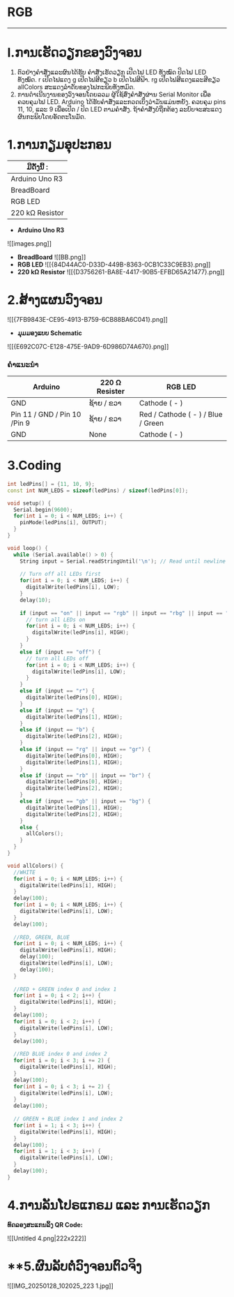 
# RGB

---

# I.ການເຮັດວຽກຂອງວົງຈອນ
1. ຕົວຢ່າງຄໍາສັ່ງແລະຜົນໄດ້ຮັບ
ຄໍາສັ່ງເຮັດວຽກ
ເປີດໄຟ LED ທັງໝົດ
ປິດໄຟ LED ທັງໝົດ.
r ເປີດໄຟແດງ
g ເປີດໄຟສີຂຽວ
b ເປີດໄຟສີຟ້າ.
rg ເປີດໄຟສີແດງແລະສີຂຽວ
allColors ສະແດງລໍາດັບຂອງໄຟກະພິບທັງຫມົດ.
2. ການດໍາເນີນງານຂອງວົງຈອນໂດຍລວມ
ຜູ້ໃຊ້ສົ່ງຄໍາສັ່ງຜ່ານ Serial Monitor ເພື່ອຄວບຄຸມໄຟ LED.
Arduino ໄດ້ຮັບຄໍາສັ່ງແລະກວດເບິ່ງວ່າມັນແມ່ນຫຍັງ.
ຄວບຄຸມ pins 11, 10, ແລະ 9 ເພື່ອເປີດ / ປິດ LED ຕາມຄໍາສັ່ງ.
ຖ້າຄໍາສັ່ງບໍ່ຖືກຕ້ອງ ລະບົບຈະສະແດງຜົນກະພິບໂດຍອັດຕະໂນມັດ.
  
# 1.ການກຽມອຸປະກອນ

| ມີດັ່ງນີ້ :     |
| --------------- |
| Arduino Uno R3  |
| BreadBoard      |
| RGB LED         |
| 220 kΩ Resistor |
- **Arduino Uno R3**

![[images.png]]

- **BreadBoard**
![[BB.png]]
- **RGB LED**
![[{84D44AC0-D33D-449B-8363-0CB1C33C9EB3}.png]]
- **220 kΩ Resistor**
![[{D3756261-BA8E-4417-90B5-EFBD65A21477}.png]]

# 2.ສ້າງແຜນວົງຈອນ

![[{7FB9843E-CE95-4913-B759-6CB88BA6C041}.png]]

- **ມຸມມອງແບບ Schematic**

![[{E692C07C-E128-475E-9AD9-6D986D74A670}.png]]

### ຄໍາແນະນໍາ

| Arduino                      | 220 Ω Resister | RGB LED                            |
| ---------------------------- | -------------- | ---------------------------------- |
| GND                          | ຊ້າຍ / ຂວາ     | Cathode ( - )                      |
| Pin 11 / GND / Pin 10 /Pin 9 | ຊ້າຍ / ຂວາ     | Red / Cathode ( - ) / Blue / Green |
| GND                          | None           | Cathode ( - )                      |

# 3.Coding
```cpp
int ledPins[] = {11, 10, 9};
const int NUM_LEDS = sizeof(ledPins) / sizeof(ledPins[0]);

void setup() {
  Serial.begin(9600);
  for(int i = 0; i < NUM_LEDS; i++) {
    pinMode(ledPins[i], OUTPUT);
  }
}

void loop() {
  while (Serial.available() > 0) {
    String input = Serial.readStringUntil('\n'); // Read until newline
    
    // Turn off all LEDs first
    for(int i = 0; i < NUM_LEDS; i++) {
      digitalWrite(ledPins[i], LOW);
    }
    delay(10);
    
    if (input == "on" || input == "rgb" || input == "rbg" || input == "grb" || input == "gbr" || input == "brg" || input == "bgr" ) {
      // turn all LEDs on
      for(int i = 0; i < NUM_LEDS; i++) {
        digitalWrite(ledPins[i], HIGH);
      }
    }
    else if (input == "off") {
      // turn all LEDs off
      for(int i = 0; i < NUM_LEDS; i++) {
        digitalWrite(ledPins[i], LOW);
      }
    }
    else if (input == "r") {
      digitalWrite(ledPins[0], HIGH);
    }
    else if (input == "g") {
      digitalWrite(ledPins[1], HIGH);
    }
    else if (input == "b") {
      digitalWrite(ledPins[2], HIGH);
    }
    else if (input == "rg" || input == "gr") {
      digitalWrite(ledPins[0], HIGH);
      digitalWrite(ledPins[1], HIGH);
    }
    else if (input == "rb" || input == "br") {
      digitalWrite(ledPins[0], HIGH);
      digitalWrite(ledPins[2], HIGH);
    }
    else if (input == "gb" || input == "bg") {
      digitalWrite(ledPins[1], HIGH);
      digitalWrite(ledPins[2], HIGH);
    }
    else {
      allColors();
    }
  }
}

void allColors() {
  //WHITE
  for(int i = 0; i < NUM_LEDS; i++) {
    digitalWrite(ledPins[i], HIGH);
  }
  delay(100);
  for(int i = 0; i < NUM_LEDS; i++) {
    digitalWrite(ledPins[i], LOW);
  }
  delay(100);
  
  //RED, GREEN, BLUE
  for(int i = 0; i < NUM_LEDS; i++) {
    digitalWrite(ledPins[i], HIGH);
    delay(100);
    digitalWrite(ledPins[i], LOW);
    delay(100);
  }
  
  //RED + GREEN index 0 and index 1
  for(int i = 0; i < 2; i++) {
    digitalWrite(ledPins[i], HIGH);
  }
  delay(100);
  for(int i = 0; i < 2; i++) {
    digitalWrite(ledPins[i], LOW);
  }
  delay(100);
  
  //RED BLUE index 0 and index 2
  for(int i = 0; i < 3; i += 2) {
    digitalWrite(ledPins[i], HIGH);
  }
  delay(100);
  for(int i = 0; i < 3; i += 2) {
    digitalWrite(ledPins[i], LOW);
  }
  delay(100);
  
  // GREEN + BLUE index 1 and index 2  
  for(int i = 1; i < 3; i++) {
    digitalWrite(ledPins[i], HIGH);
  }
  delay(100);
  for(int i = 1; i < 3; i++) {
    digitalWrite(ledPins[i], LOW);
  }
  delay(100);
}
```

# **4.ການລັນໂປຣແກຣມ ແລະ ການເຮັດວຽກ**
**ທົດລອງສະແກນລິ້ງ QR Code:**

![[Untitled 4.png|222x222]]

# **5.ຜົນລັບຕໍ່ວົງຈອນຕົວຈິງ

![[IMG_20250128_102025_223 1.jpg]]